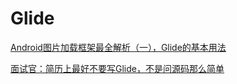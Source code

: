 # Glide

[Android图片加载框架最全解析（一），Glide的基本用法](https://blog.csdn.net/guolin_blog/article/details/53759439)

[面试官：简历上最好不要写Glide，不是问源码那么简单](https://juejin.im/post/5dbeda27e51d452a161e00c8#heading-3)

